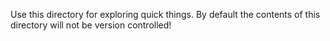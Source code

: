 Use this directory for exploring quick things. By default the contents of this directory will not be version controlled!
